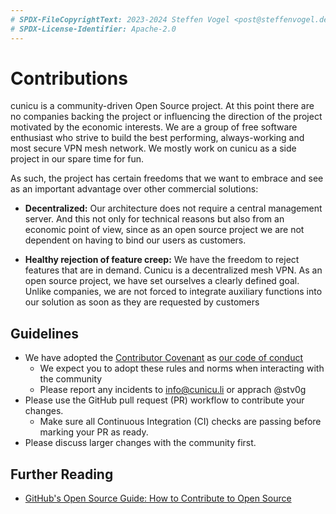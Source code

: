 ```yaml
---
# SPDX-FileCopyrightText: 2023-2024 Steffen Vogel <post@steffenvogel.de>
# SPDX-License-Identifier: Apache-2.0
---
```


# Contributions

cunicu is a community-driven Open Source project.
At this point there are no companies backing the project or influencing the direction of the project motivated by the economic interests.
We are a group of free software enthusiast who strive to build the best performing, always-working and most secure VPN mesh network.
We mostly work on cunicu as a side project in our spare time for fun.

As such, the project has certain freedoms that we want to embrace and see as an important advantage over other commercial solutions:

- **Decentralized:** Our architecture does not require a central management server. And this not only for technical reasons but also from an economic point of view, since as an open source project we are not dependent on having to bind our users as customers. 

- **Healthy rejection of feature creep:** We have the freedom to reject features that are in demand. Cunicu is a decentralized mesh VPN. As an open source project, we have set ourselves a clearly defined goal. Unlike companies, we are not forced to integrate auxiliary functions into our solution as soon as they are requested by customers

## Guidelines

- We have adopted the [Contributor Covenant](https://www.contributor-covenant.org/) as [our code of conduct](./coc)
  - We expect you to adopt these rules and norms when interacting with the community
  - Please report any incidents to info@cunicu.li or apprach @stv0g
- Please use the GitHub pull request (PR) workflow to contribute your changes.
  - Make sure all Continuous Integration (CI) checks are passing before marking your PR as ready.
- Please discuss larger changes with the community first.

## Further Reading

- [GitHub's Open Source Guide: How to Contribute to Open Source](https://opensource.guide/how-to-contribute/)
